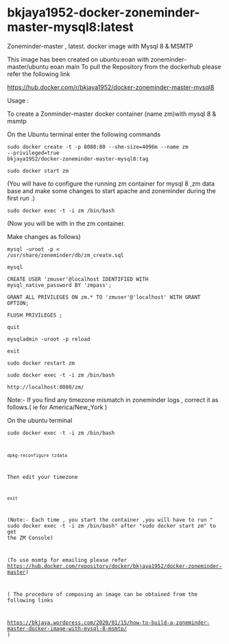 # bkjaya1952-docker-zoneminder-master-mysql8:latest
Zoneminder-master , latest. docker image with Mysql 8 &amp; MSMTP


This image has been created on ubuntu:eoan with zoneminder-master/ubuntu eoan main
To pull the Repository from the dockerhub
please refer the following link

https://hub.docker.com/r/bkjaya1952/docker-zoneminder-master-mysql8


Usage :

To create a Zonminder-master docker container (name zm)with mysql 8 & msmtp

On the Ubuntu terminal enter the following commands

<code>sudo docker create -t -p 8080:80 --shm-size=4096m --name zm --privileged=true bkjaya1952/docker-zoneminder-master-mysql8:tag</code>

<code>sudo docker start zm</code>

(You will have to configure the running zm container for mysql 8 ,zm data base and make some changes to start apache and zoneminder during the first run .)

<code>sudo docker exec -t -i zm /bin/bash</code>

(Now  you will be with in the zm container.

Make changes as follows)

<code>mysql -uroot -p < /usr/share/zoneminder/db/zm_create.sql</code>

<code>mysql</code>

<code>CREATE USER 'zmuser'@localhost IDENTIFIED WITH mysql_native_password BY 'zmpass';</code>

<code>GRANT ALL PRIVILEGES ON zm.* TO 'zmuser'@'localhost' WITH GRANT OPTION;</code>

<code>FLUSH PRIVILEGES ;</code>

<code>quit</code>

<code>mysqladmin -uroot -p reload</code>

<code>exit</code>

<code>sudo docker restart zm</code>
 
 <code>sudo docker exec -t -i zm /bin/bash</code>

<code>http://localhost:8080/zm/</code>

Note:- If you find any timezone mismatch in zoneminder logs , correct it as follows.( ie for America/New_York )

On the ubuntu terminal

<code>sudo docker exec -t -i zm /bin/bash

<code>dpkg-reconfigure tzdata</code>

Then edit your timezone

<code>exit</code>


(Note:- Each time , you start the container ,you will have to run " sudo docker exec -t -i zm /bin/bash"  after "sudo docker start zm"  to get the ZM Console)

(To use msmtp for emailing please refer https://hub.docker.com/repository/docker/bkjaya1952/docker-zoneminder-master)

( The procedure of  composing an image can be obtained from the following links

https://bkjaya.wordpress.com/2020/01/15/how-to-build-a-zoneminder-master-docker-image-with-mysql-8-msmtp/  )
